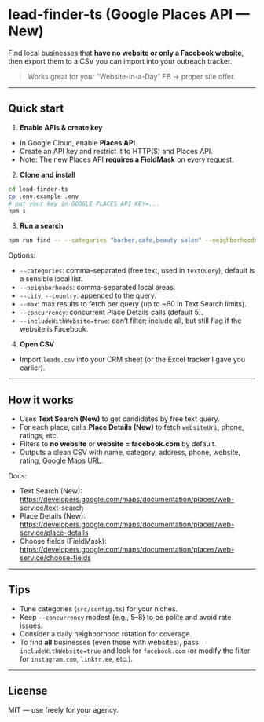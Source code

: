 # lead-finder-ts (Google Places API — New)

Find local businesses that **have no website or only a Facebook website**, then export them to a CSV you can import into your outreach tracker.

> Works great for your “Website-in-a-Day” FB → proper site offer.

---

## Quick start

1) **Enable APIs & create key**
- In Google Cloud, enable **Places API**.
- Create an API key and restrict it to HTTP(S) and Places API.
- Note: The new Places API **requires a FieldMask** on every request.

2) **Clone and install**
```bash
cd lead-finder-ts
cp .env.example .env
# put your key in GOOGLE_PLACES_API_KEY=...
npm i
```

3) **Run a search**
```bash
npm run find -- --categories "barber,cafe,beauty salon" --neighborhoods "Nea Smyrni,Kallithea" --city Athens --country Greece --max 40 --out leads.csv
```

Options:
- `--categories`: comma-separated (free text, used in `textQuery`), default is a sensible local list.
- `--neighborhoods`: comma-separated local areas.
- `--city`, `--country`: appended to the query.
- `--max`: max results to fetch per query (up to ~60 in Text Search limits).
- `--concurrency`: concurrent Place Details calls (default 5).
- `--includeWithWebsite=true`: don’t filter; include all, but still flag if the website is Facebook.

4) **Open CSV**
- Import `leads.csv` into your CRM sheet (or the Excel tracker I gave you earlier).

---

## How it works

- Uses **Text Search (New)** to get candidates by free text query.
- For each place, calls **Place Details (New)** to fetch `websiteUri`, phone, ratings, etc.
- Filters to **no website** or **website = facebook.com** by default.
- Outputs a clean CSV with name, category, address, phone, website, rating, Google Maps URL.

Docs:
- Text Search (New): https://developers.google.com/maps/documentation/places/web-service/text-search
- Place Details (New): https://developers.google.com/maps/documentation/places/web-service/place-details
- Choose fields (FieldMask): https://developers.google.com/maps/documentation/places/web-service/choose-fields

---

## Tips

- Tune categories (`src/config.ts`) for your niches.
- Keep `--concurrency` modest (e.g., 5–8) to be polite and avoid rate issues.
- Consider a daily neighborhood rotation for coverage.
- To find **all** businesses (even those with websites), pass `--includeWithWebsite=true` and look for `facebook.com` (or modify the filter for `instagram.com`, `linktr.ee`, etc.).

---

## License

MIT — use freely for your agency.